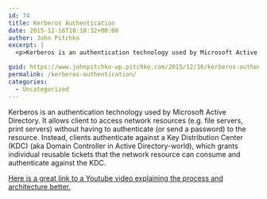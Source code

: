 ```yaml
---
id: 74
title: Kerberos Authentication
date: 2015-12-16T18:18:32+00:00
author: John Pitchko
excerpt: |
  <p>Kerberos is an authentication technology used by Microsoft Active Directory. It allows client to access network resources (e.g. file servers, print servers) without having to authenticate (or send a password) to the resource. Instead, clients authenticate against a Key Distribution Center (KDC) (aka Domain Controller in Active Directory-world), which grants individual reusable tickets that the network resource can consume and authenticate against the KDC.</p>

guid: https://www.johnpitchko-wp.pitchko.com/2015/12/16/kerberos-authentication/
permalink: /kerberos-authentication/
categories:
  - Uncategorized
---
```

<p>Kerberos is an authentication technology used by Microsoft Active Directory. It allows client to access network resources (e.g. file servers, print servers) without having to authenticate (or send a password) to the resource. Instead, clients authenticate against a Key Distribution Center (KDC) (aka Domain Controller in Active Directory-world), which grants individual reusable tickets that the network resource can consume and authenticate against the KDC.</p>

<p><a href="https://youtu.be/kp5d8Yv3-0c">Here is a great link to a Youtube video explaining the process and architecture better.</a></p>
